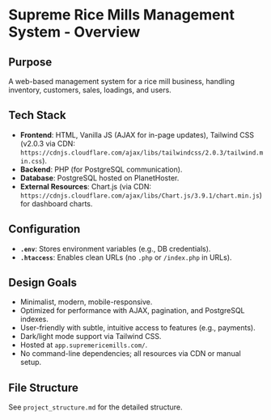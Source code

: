 # Supreme Rice Mills Management System - Overview

## Purpose
A web-based management system for a rice mill business, handling inventory, customers, sales, loadings, and users.

## Tech Stack
- **Frontend**: HTML, Vanilla JS (AJAX for in-page updates), Tailwind CSS (v2.0.3 via CDN: `https://cdnjs.cloudflare.com/ajax/libs/tailwindcss/2.0.3/tailwind.min.css`).
- **Backend**: PHP (for PostgreSQL communication).
- **Database**: PostgreSQL hosted on PlanetHoster.
- **External Resources**: Chart.js (via CDN: `https://cdnjs.cloudflare.com/ajax/libs/Chart.js/3.9.1/chart.min.js`) for dashboard charts.

## Configuration
- **`.env`**: Stores environment variables (e.g., DB credentials).
- **`.htaccess`**: Enables clean URLs (no `.php` or `/index.php` in URLs).

## Design Goals
- Minimalist, modern, mobile-responsive.
- Optimized for performance with AJAX, pagination, and PostgreSQL indexes.
- User-friendly with subtle, intuitive access to features (e.g., payments).
- Dark/light mode support via Tailwind CSS.
- Hosted at `app.supremericemills.com/`.
- No command-line dependencies; all resources via CDN or manual setup.

## File Structure
See `project_structure.md` for the detailed structure.